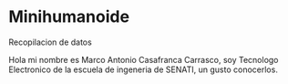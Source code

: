 # Minihumanoide
Recopilacion de datos

Hola mi nombre es Marco Antonio Casafranca Carrasco, soy Tecnologo Electronico de la escuela de ingeneria de SENATI,
un gusto conocerlos.
